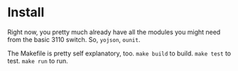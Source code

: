 # Install

Right now, you pretty much already have all the modules you might need from
the basic 3110 switch. So, `yojson`, `ounit`.

The Makefile is pretty self explanatory, too. `make build` to build. `make test` to test. `make run` to run. 
